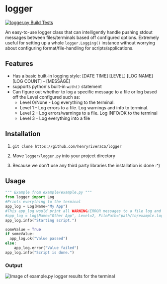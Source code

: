 # logger

[![logger.py Build Tests](https://github.com/henryriveraCS/private-github-actions/actions/workflows/run-tests.yaml/badge.svg?branch=master&event=push)](https://github.com/henryriveraCS/private-github-actions/actions/workflows/run-tests.yaml)

An easy-to-use logger class that can intelligently handle pushing stdout messages between files/terminals based off configured options. Extremely useful for setting up a whole <code>logger.Logging()</code> instance without worrying about configuring format/file-handling for scripts/applications.

<h2>Features</h2>
<ul>
  <li>Has a basic built-in logging style: [DATE TIME] [LEVEL] [LOG NAME] [LOG COUNT] - [MESSAGE]</li>
  <li>supports python's built-in <code>with()</code> statement</li>
  <li>Can figure out whether to log a specific message to a file or log based off the Level configured such as:
      <ul>
        <li>Level 0/None - Log everything to the terminal.</li>
        <li>Level 1 - Log errors to a file. Log warnings and info to terminal.</li>
        <li>Level 2 - Log errors/warnings to a file. Log INFO/OK to the terminal</li>
        <li>Level 3 - Log everything into a file</li>
      </ul>
  </li>
</ul>
<h2>Installation</h2>
<ol>
  <li><p><code>git clone https://github.com/henryriveraCS/logger</code></p></li>
  <li>
    <p>
      Move <code>logger/logger.py</code> into your project directory
    </p>
  </li>
  <li>
    <p>
      Because we don't use any third party libraries the installation is done :^)
    </p>
  </li>
</ol>

<h2>Usage</h2>

```python
""" Example from example/example.py """
from logger import Log
#Prints everything to the terminal
app_log = Log(Name="My App")
#This app_log would print all WARNING/ERROR messages to a file log and print out INFO/OK to the termminal
#app_log = Log(Name="Other App", Level=2, FilePath="path/to/example.log") 
app_log.info("Starting script.")

someValue = True
if someValue:
  app_log.ok("Value passed")
else:
    app_log.error("Value failed")
app_log.info("Script is done.")
```


<h3>Output</h3>

![Image of example.py logger results for the terminal](https://github.com/henryriveraCS/logger/blob/main/images/terminal_output.png)
